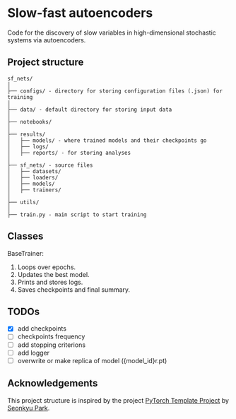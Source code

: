 # Slow-fast autoencoders

Code for the discovery of slow variables in high-dimensional stochastic systems
via autoencoders.


## Project structure

```
sf_nets/
│
├── configs/ - directory for storing configuration files (.json) for training
│
├── data/ - default directory for storing input data
│
├── notebooks/
│
├── results/
│   ├── models/ - where trained models and their checkpoints go
│   ├── logs/
│   ├── reports/ - for storing analyses
│
├── sf_nets/ - source files
│   ├── datasets/
│   ├── loaders/
│   ├── models/
│   ├── trainers/
│
├── utils/
│
├── train.py - main script to start training
```

## Classes

BaseTrainer:
1. Loops over epochs.
2. Updates the best model.
3. Prints and stores logs.
4. Saves checkpoints and final summary.

## TODOs
- [X] add checkpoints
- [ ] checkpoints frequency
- [ ] add stopping criterions
- [ ] add logger
- [ ] overwrite or make replica of model ({model_id}r.pt)

## Acknowledgements
This project structure is inspired by the project [PyTorch Template Project](https://github.com/victoresque/pytorch-template) by [Seonkyu Park](https://github.com/SunQpark).
